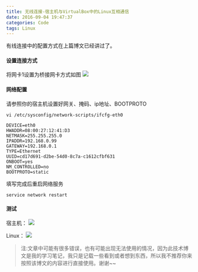 ```yaml
---
title: 无线连接-宿主机与VirtualBox中的Linux互相通信
date: 2016-09-04 19:47:37
categories: Code
tags: Linux
---
```

有线连接中的配置方式在上篇博文已经讲过了。

#### 设置连接方式
将网卡1设置为桥接网卡方式如图
![](http://77fzuw.com1.z0.glb.clouddn.com/image/BritualBox_Bird.png)

#### 网络配置
请参照你的宿主机设置好网关、掩码、ip地址、BOOTPROTO

``` shell
vi /etc/sysconfig/network-scripts/ifcfg-eth0
```

<!--more-->

```
DEVICE=eth0
HWADDR=08:00:27:12:41:D3
NETMASK=255.255.255.0
IPADDR=192.168.0.99
GATEWAY=192.168.0.1
TYPE=Ethernet
UUID=cd17d691-d2be-54d0-8c7a-c1612cfbf631
ONBOOT=yes
NM_CONTROLLED=no
BOOTPROTO=static
```

填写完成后重启网络服务

``` shell
service network restart
```

#### 测试
宿主机：
![](http://77fzuw.com1.z0.glb.clouddn.com/gif/virtualbox_wireless_connection_test.gif)

Linux：
![](http://77fzuw.com1.z0.glb.clouddn.com/gif/virtualbox_wireless_connection_linux_test.gif)


> 注:文章中可能有很多错误，也有可能出现无法使用的情况，因为此技术博文是我的学习笔记，我只是记载一些看到或者想到东西，所以我不推荐你来按照该博文的内容进行直接使用。谢谢~~